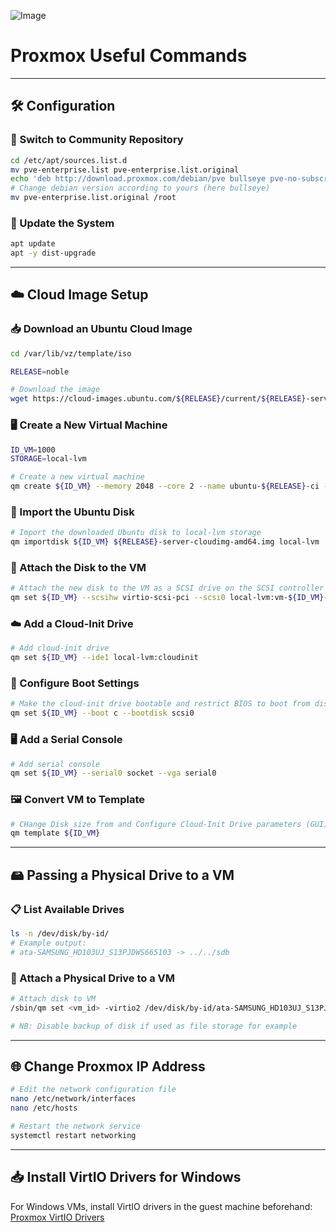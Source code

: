 ![Image](https://www.proxmox.com/images/proxmox/Proxmox_logo_standard_hex_400px.png)

# Proxmox Useful Commands

---

## 🛠️ Configuration

### 🔄 Switch to Community Repository
```bash
cd /etc/apt/sources.list.d
mv pve-enterprise.list pve-enterprise.list.original
echo 'deb http://download.proxmox.com/debian/pve bullseye pve-no-subscription' > pve-community.list
# Change debian version according to yours (here bullseye)
mv pve-enterprise.list.original /root
```

### 🔄 Update the System
```bash
apt update
apt -y dist-upgrade
```

---

## ☁️ Cloud Image Setup

### 📥 Download an Ubuntu Cloud Image
```bash
cd /var/lib/vz/template/iso

RELEASE=noble

# Download the image
wget https://cloud-images.ubuntu.com/${RELEASE}/current/${RELEASE}-server-cloudimg-amd64.img
```

### 🖥️ Create a New Virtual Machine
```bash
ID_VM=1000
STORAGE=local-lvm

# Create a new virtual machine
qm create ${ID_VM} --memory 2048 --core 2 --name ubuntu-${RELEASE}-ci --net0 virtio,bridge=vmbr0
```

### 💾 Import the Ubuntu Disk
```bash
# Import the downloaded Ubuntu disk to local-lvm storage
qm importdisk ${ID_VM} ${RELEASE}-server-cloudimg-amd64.img local-lvm
```

### 🔗 Attach the Disk to the VM
```bash
# Attach the new disk to the VM as a SCSI drive on the SCSI controller
qm set ${ID_VM} --scsihw virtio-scsi-pci --scsi0 local-lvm:vm-${ID_VM}-disk-0
```

### ☁️ Add a Cloud-Init Drive
```bash
# Add cloud-init drive
qm set ${ID_VM} --ide1 local-lvm:cloudinit
```

### 🚀 Configure Boot Settings
```bash
# Make the cloud-init drive bootable and restrict BIOS to boot from disk only
qm set ${ID_VM} --boot c --bootdisk scsi0
```

### 🖥️ Add a Serial Console
```bash
# Add serial console
qm set ${ID_VM} --serial0 socket --vga serial0
```

### 🖼️ Convert VM to Template
```bash
# CHange Disk size from and Configure Cloud-Init Drive parameters (GUI) and transform VM to template
qm template ${ID_VM}
```

---

## 🖴 Passing a Physical Drive to a VM

### 📋 List Available Drives
```bash
ls -n /dev/disk/by-id/
# Example output:
# ata-SAMSUNG_HD103UJ_S13PJDWS665103 -> ../../sdb
```

### 🔗 Attach a Physical Drive to a VM
```bash
# Attach disk to VM
/sbin/qm set <vm_id> -virtio2 /dev/disk/by-id/ata-SAMSUNG_HD103UJ_S13PJDWS665103

# NB: Disable backup of disk if used as file storage for example
```

---

## 🌐 Change Proxmox IP Address
```bash
# Edit the network configuration file
nano /etc/network/interfaces
nano /etc/hosts

# Restart the network service
systemctl restart networking
```

---

## 📥 Install VirtIO Drivers for Windows
For Windows VMs, install VirtIO drivers in the guest machine beforehand:
[Proxmox VirtIO Drivers](https://pve.proxmox.com/wiki/Windows_VirtIO_Drivers)